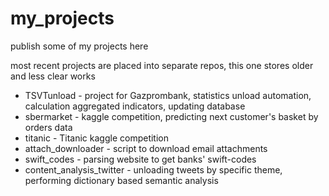 # my_projects
publish some of my projects here

most recent projects are placed into separate repos, this one stores older and less clear works

- TSVTunload - project for Gazprombank, statistics unload automation, calculation aggregated indicators, updating database
- sbermarket - kaggle competition, predicting next customer's basket by orders data
- titanic - Titanic kaggle competition
- attach_downloader - script to download email attachments
- swift_codes - parsing website to get banks' swift-codes
- content_analysis_twitter - unloading tweets by specific theme, performing dictionary based semantic analysis

